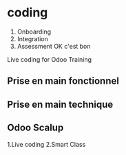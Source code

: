 # coding
1. Onboarding
2. Integration
3. Assessment
OK c'est bon

Live coding for Odoo Training

Prise en main fonctionnel
-------------------------


Prise en main technique
-----------------------


Odoo Scalup
-----------
1.Live coding
2.Smart Class